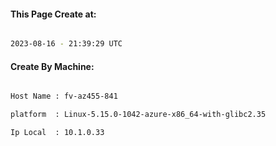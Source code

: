 
   
#### This Page Create at:

```bash

2023-08-16 - 21:39:29 UTC

```

#### Create By Machine:

```bash

Host Name : fv-az455-841

platform  : Linux-5.15.0-1042-azure-x86_64-with-glibc2.35

Ip Local  : 10.1.0.33

```

